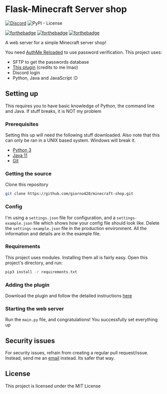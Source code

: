 # Flask-Minecraft Server shop
[![Discord](https://img.shields.io/discord/794061682279317554)](https://discord.giornosmp.com)
![PyPI - License](https://img.shields.io/pypi/l/mi)

[![forthebadge](https://forthebadge.com/images/badges/made-with-python.svg)](https://forthebadge.com)
[![forthebadge](https://forthebadge.com/images/badges/you-didnt-ask-for-this.svg)](https://forthebadge.com)
[![forthebadge](https://forthebadge.com/images/badges/0-percent-optimized.svg)](https://forthebadge.com)

A web server for a simple Minecraft server shop!

You need <a href="https://www.spigotmc.org/resources/authmereloaded.6269">AuthMe Reloaded</a> to use password verification.
This project uses:
 - SFTP to get the passwords database
 - <a href="https://github.com/giorno420/minecraft-shop-plugin">This plugin</a> (credits to me lmao)
 - Discord login
 - Python, Java and JavaScript :D

## Setting up
This requires you to have basic knowledge of Python, the command line and Java. If stuff breaks, it is NOT my problem

### Prerequisites
Setting this up will need the following stuff downloaded. Also note that this can only be ran in a UNIX based system. Windows will break it.
 - <a href="https://python.org/downloads">Python 3</a>
 - <a href="https://java.com/en/download/">Java 11</a>
 - <a href="https://git-scm.com">Git</a>

### Getting the source
Clone this repository

```sh
git clone https://github.com/giorno420/minecraft-shop.git
```

### Config
I'm using a `settings.json` file for configuration, and a `settings-example.json` file which shows how your config file should look like. Delete the `settings-example.json` file in the production environment. All the information and details are in the example file.

### Requirements
This project uses modules. Installing them all is fairly easy. Open this project's directory, and run: 
```sh
pip3 install -r requirements.txt
```

### Adding the plugin
Download the plugin and follow the detailed instructions <a href="https://github.com/giorno420/minecraft-shop-plugin">here</a>

### Starting the web server
Run the `main.py` file, and congratulations! You successfully set everything up

## Security issues
For security issues, refrain from creating a regular pull request/issue. Instead, send me an <a href="mailto:giornogiovannabusiness@gmail.com">email</a> instead. Its safer that way. 

## License
This project is licensed under the MIT License

